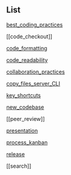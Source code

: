 ## List

[best_coding_practices](best_coding_practices.md)

[[code_checkout]]

[code_formatting](code_formatting.md)

[code_readability](code_readability.md)


[collaboration_practices](collaboration_practices.md)

[copy_files_server_CLI](copy_files_server_CLI.md)

[key_shortcuts](key_shortcuts.md)

[new_codebase](new_codebase.md)

[[peer_review]]

[presentation](presentation.md)

[process_kanban](process_kanban.md)

[release](process/release.md)

[[search]]

